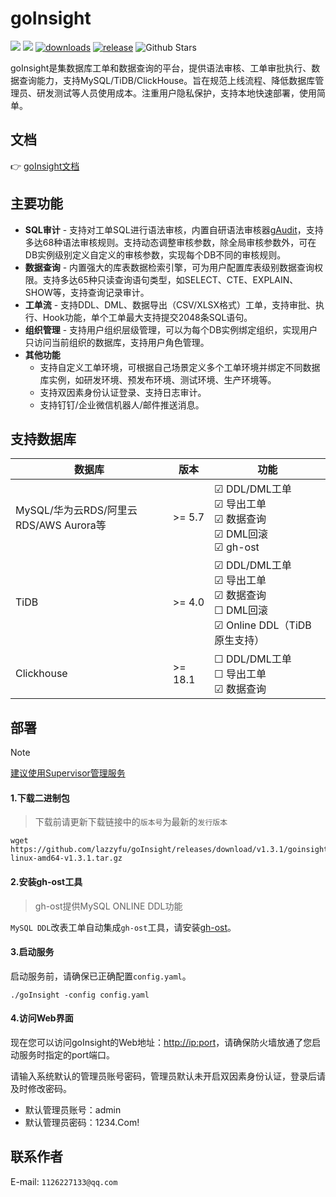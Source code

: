 # goInsight

![](https://img.shields.io/github/languages/top/lazzyfu/goInsight)
![](https://img.shields.io/static/v1?label=License&message=MIT&color=green&?style=flat-square)
[![downloads](https://img.shields.io/github/downloads/lazzyfu/goInsight/total.svg)](https://github.com/lazzyfu/goInsight/releases)
[![release](https://img.shields.io/github/v/release/lazzyfu/goInsight.svg)](https://github.com/lazzyfu/goInsight/releases)
<img alt="Github Stars" src="https://img.shields.io/github/stars/lazzyfu/goInsight?logo=github">

goInsight是集数据库工单和数据查询的平台，提供语法审核、工单审批执行、数据查询能力，支持MySQL/TiDB/ClickHouse。旨在规范上线流程、降低数据库管理员、研发测试等人员使用成本。注重用户隐私保护，支持本地快速部署，使用简单。

## 文档
:point_right: [goInsight文档](https://github.com/lazzyfu/goInsight/wiki)

## 主要功能
- **SQL审计** - 支持对工单SQL进行语法审核，内置自研语法审核器[gAudit](https://github.com/lazzyfu/gAudit)，支持多达68种语法审核规则。支持动态调整审核参数，除全局审核参数外，可在DB实例级别定义自定义的审核参数，实现每个DB不同的审核规则。
- **数据查询** - 内置强大的库表数据检索引擎，可为用户配置库表级别数据查询权限。支持多达65种只读查询语句类型，如SELECT、CTE、EXPLAIN、SHOW等，支持查询记录审计。
- **工单流** - 支持DDL、DML、数据导出（CSV/XLSX格式）工单，支持审批、执行、Hook功能，单个工单最大支持提交2048条SQL语句。
- **组织管理** - 支持用户组织层级管理，可以为每个DB实例绑定组织，实现用户只访问当前组织的数据库，支持用户角色管理。
- **其他功能**
  - 支持自定义工单环境，可根据自己场景定义多个工单环境并绑定不同数据库实例，如研发环境、预发布环境、测试环境、生产环境等。 
  - 支持双因素身份认证登录、支持日志审计。
  - 支持钉钉/企业微信机器人/邮件推送消息。

## 支持数据库
| 数据库                               | 版本   | 功能                                                                                                                          |
| ------------------------------------ | ------ | ----------------------------------------------------------------------------------------------------------------------------- |
| MySQL/华为云RDS/阿里云RDS/AWS Aurora等 | >= 5.7  | &#9745; DDL/DML工单 <br> &#9745; 导出工单 <br> &#9745; 数据查询 <br> &#9745; DML回滚 <br> &#9745; gh-ost     |
| TiDB                                 | >= 4.0  | &#9745; DDL/DML工单 <br> &#9745; 导出工单 <br> &#9745; 数据查询 <br> &#9744; DML回滚 <br> &#9745; Online DDL（TiDB原生支持） |
| Clickhouse                           | >= 18.1 | &#9744; DDL/DML工单 <br> &#9744; 导出工单 <br> &#9745; 数据查询                                              |

## 部署
> [!NOTE]
> [建议使用Supervisor管理服务](https://github.com/lazzyfu/goInsight/wiki/Service-Deployment)

#### 1.下载二进制包
> 下载前请更新下载链接中的`版本号`为最新的`发行版本`

```
wget https://github.com/lazzyfu/goInsight/releases/download/v1.3.1/goinsight-linux-amd64-v1.3.1.tar.gz
```

#### 2.安装gh-ost工具
> gh-ost提供MySQL ONLINE DDL功能

`MySQL DDL`改表工单自动集成`gh-ost`工具，请安装[gh-ost](https://github.com/github/gh-ost)。

#### 3.启动服务

启动服务前，请确保已正确配置`config.yaml`。

```
./goInsight -config config.yaml
```

#### 4.访问Web界面

现在您可以访问goInsight的Web地址：<http://ip:port>，请确保防火墙放通了您启动服务时指定的port端口。

请输入系统默认的管理员账号密码，管理员默认未开启双因素身份认证，登录后请及时修改密码。

- 默认管理员账号：admin
- 默认管理员密码：1234.Com!


## 联系作者

E-mail: `1126227133@qq.com`
